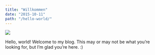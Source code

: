 ```yaml
---
title: "Willkommen"
date: "2015-10-11"
path: "/hello-world/"
---
```


![](images/272194_2191421115282_7595245_o-02-1024x754.jpg)

Hello, world! Welcome to my blog. This may or may not be what you’re looking for, but I’m glad you’re here. :)
